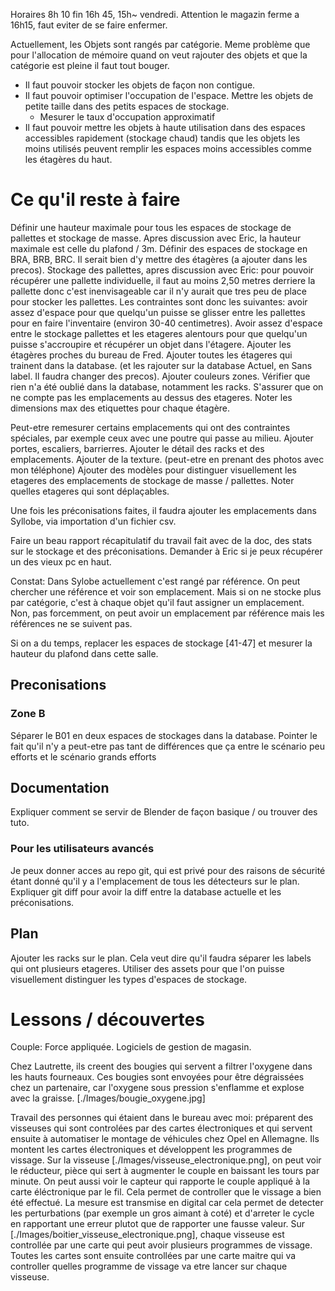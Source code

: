 Horaires 8h 10 fin 16h 45, 15h~ vendredi. Attention le magazin ferme a 16h15, faut eviter de se faire enfermer.

Actuellement, les Objets sont rangés par catégorie. Meme problème que pour l'allocation de mémoire quand on veut rajouter des objets et que la catégorie est pleine il faut tout bouger.
- Il faut pouvoir stocker les objets de façon non contigue.
- Il faut pouvoir optimiser l'occupation de l'espace. Mettre les objets de petite taille dans des petits espaces de stockage.
    + Mesurer le taux d'occupation approximatif
- Il faut pouvoir mettre les objets à haute utilisation dans des espaces accessibles rapidement (stockage chaud) tandis que les objets les moins utilisés peuvent remplir les espaces moins accessibles comme les étagères du haut.

# Ce qu'il reste à faire

Définir une hauteur maximale pour tous les espaces de stockage de pallettes et stockage de masse. Apres discussion avec Eric, la hauteur maximale est celle du plafond / 3m.
Définir des espaces de stockage en BRA, BRB, BRC. Il serait bien d'y mettre des étagères (a ajouter dans les precos).
Stockage des pallettes, apres discussion avec Eric: pour pouvoir récupérer une pallette individuelle, il faut au moins 2,50 metres derriere la pallette donc c'est inenvisageable car il n'y aurait que tres peu de place pour stocker les pallettes. 
Les contraintes sont donc les suivantes: avoir assez d'espace pour que quelqu'un puisse se glisser entre les pallettes pour en faire l'inventaire (environ 30-40 centimetres). 
Avoir assez d'espace entre le stockage pallettes et les etageres alentours pour que quelqu'un puisse s'accroupire et récupérer un objet dans l'étagere.
Ajouter les étagères proches du bureau de Fred. Ajouter toutes les étageres qui trainent dans la database. (et les rajouter sur la database Actuel, en Sans label. Il faudra changer des precos).
Ajouter couleurs zones.
Vérifier que rien n'a été oublié dans la database, notamment les racks.
S'assurer que on ne compte pas les emplacements au dessus des etageres.
Noter les dimensions max des etiquettes pour chaque étagère.

Peut-etre remesurer certains emplacements qui ont des contraintes spéciales, par exemple ceux avec une poutre qui passe au milieu.
Ajouter portes, escaliers, barrierres.
Ajouter le détail des racks et des emplacements.
Ajouter de la texture. (peut-etre en prenant des photos avec mon téléphone)
Ajouter des modèles pour distinguer visuellement les etageres des emplacements de stockage de masse / pallettes.
Noter quelles etageres qui sont déplaçables.

Une fois les préconisations faites, il faudra ajouter les emplacements dans Syllobe, via importation d'un fichier csv.

Faire un beau rapport récapitulatif du travail fait avec de la doc, des stats sur le stockage et des préconisations.
Demander à Eric si je peux récupérer un des vieux pc en haut.

Constat: Dans Sylobe actuellement c'est rangé par référence. On peut chercher une référence et voir son emplacement. Mais si on ne stocke plus par catégorie, c'est à chaque objet qu'il faut assigner un emplacement. Non, pas forcemment, on peut avoir un emplacement par référence mais les références ne se suivent pas.

Si on a du temps, replacer les espaces de stockage [41-47] et mesurer la hauteur du plafond dans cette salle.

## Preconisations

### Zone B

Séparer le B01 en deux espaces de stockages dans la database.
Pointer le fait qu'il n'y a peut-etre pas tant de différences que ça entre le scénario peu efforts et le scénario grands efforts

## Documentation

Expliquer comment se servir de Blender de façon basique / ou trouver des tuto.

### Pour les utilisateurs avancés

Je peux donner acces au repo git, qui est privé pour des raisons de sécurité étant donné qu'il y a l'emplacement de tous les détecteurs sur le plan.
Expliquer git diff pour avoir la diff entre la database actuelle et les préconisations.

## Plan

Ajouter les racks sur le plan. Cela veut dire qu'il faudra séparer les labels qui ont plusieurs etageres.
Utiliser des assets pour que l'on puisse visuellement distinguer les types d'espaces de stockage.

# Lessons / découvertes

Couple: Force appliquée.
Logiciels de gestion de magasin.

Chez Lautrette, ils creent des bougies qui servent a filtrer l'oxygene dans les hauts fourneaux. Ces bougies sont envoyées pour être dégraissées chez un partenaire, car l'oxygene sous pression s'enflamme et explose avec la graisse. [./Images/bougie_oxygene.jpg]

Travail des personnes qui étaient dans le bureau avec moi: préparent des visseuses qui sont controlées par des cartes électroniques et qui servent ensuite à automatiser le montage de véhicules chez Opel en Allemagne. Ils montent les cartes électroniques et développent les programmes de vissage.
Sur la visseuse [./Images/visseuse_electronique.png], on peut voir le réducteur, pièce qui sert à augmenter le couple en baissant les tours par minute. On peut aussi voir le capteur qui rapporte le couple appliqué à la carte éléctronique par le fil. Cela permet de controller que le vissage a bien été effectué. La mesure est transmise en digital car cela permet de detecter les perturbations (par exemple un gros aimant à coté) et d'arreter le cycle en rapportant une erreur plutot que de rapporter une fausse valeur.
Sur [./Images/boitier_visseuse_electronique.png], chaque visseuse est controllée par une carte qui peut avoir plusieurs programmes de vissage. Toutes les cartes sont ensuite controllées par une carte maitre qui va controller quelles programme de vissage va etre lancer sur chaque visseuse.
